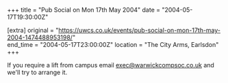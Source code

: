 +++
title = "Pub Social on Mon 17th May 2004"
date = "2004-05-17T19:30:00Z"

[extra]
original = "https://uwcs.co.uk/events/pub-social-on-mon-17th-may-2004-1474488953198/"    
end_time = "2004-05-17T23:00:00Z"
location = "The City Arms, Earlsdon"
+++

If you require a lift from campus email exec@warwickcompsoc.co.uk and we'll try to arrange it.

